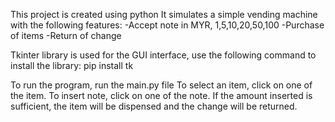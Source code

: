 This project is created using python
It simulates a simple vending machine with the following features:
    -Accept note in MYR, 1,5,10,20,50,100
    -Purchase of items
    -Return of change

Tkinter library is used for the GUI interface, use the following command to install the library:
pip install tk

To run the program, run the main.py file
To select an item, click on one of the item.
To insert note, click on one of the note.
If the amount inserted is sufficient, the item will be dispensed and the change will be returned.


```